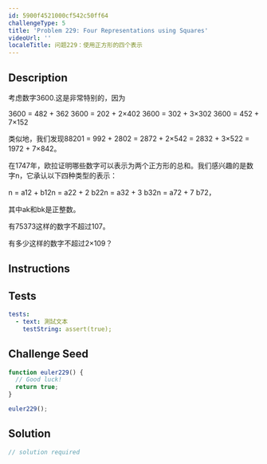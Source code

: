 ```yaml
---
id: 5900f4521000cf542c50ff64
challengeType: 5
title: 'Problem 229: Four Representations using Squares'
videoUrl: ''
localeTitle: 问题229：使用正方形的四个表示
---
```


## Description
<section id="description">考虑数字3600.这是非常特别的，因为<p> 3600 = 482 + 362 3600 = 202 + 2×402 3600 = 302 + 3×302 3600 = 452 + 7×152 </p><p>类似地，我们发现88201 = 992 + 2802 = 2872 + 2×542 = 2832 + 3×522 = 1972 + 7×842。 </p><p>在1747年，欧拉证明哪些数字可以表示为两个正方形的总和。我们感兴趣的是数字n，它承认以下四种类型的表示： </p><p> n = a12 + b12n = a22 + 2 b22n = a32 + 3 b32n = a72 + 7 b72， </p><p>其中ak和bk是正整数。 </p><p>有75373这样的数字不超过107。 </p><p>有多少这样的数字不超过2×109？ </p></section>

## Instructions
<section id="instructions">
</section>

## Tests
<section id='tests'>

```yml
tests:
  - text: 測試文本
    testString: assert(true);

```

</section>

## Challenge Seed
<section id='challengeSeed'>

<div id='js-seed'>

```js
function euler229() {
  // Good luck!
  return true;
}

euler229();

```

</div>



</section>

## Solution
<section id='solution'>

```js
// solution required
```
</section>
